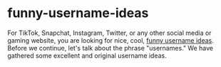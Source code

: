 # funny-username-ideas
For TikTok, Snapchat, Instagram, Twitter, or any other social media or gaming website, you are looking for nice, cool, <a href="https://usernamesideas.com/">funny username ideas</a>. Before we continue, let's talk about the phrase "usernames." We have gathered some excellent and original username ideas.
